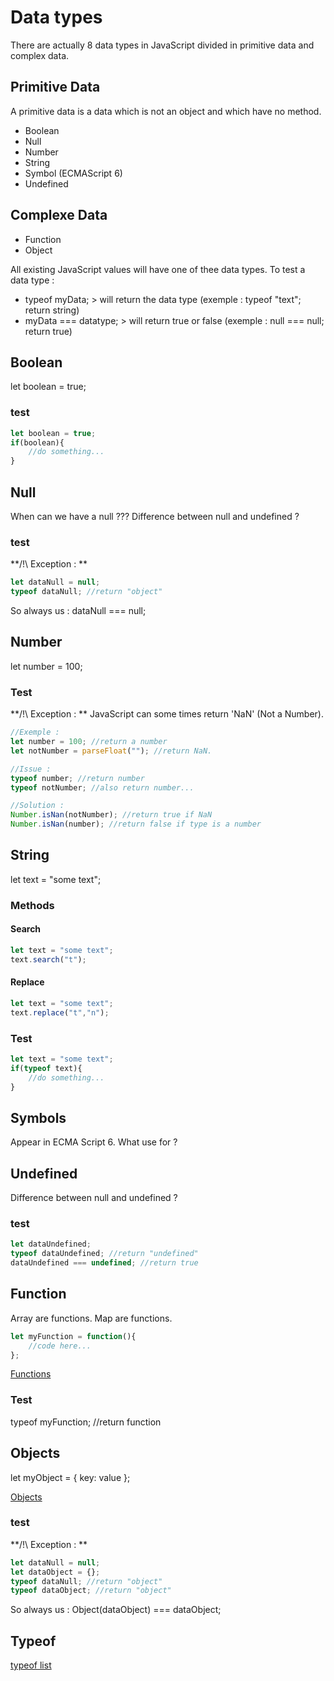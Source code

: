 # Data types
There are actually 8 data types in JavaScript divided in primitive data and complex data.

## Primitive Data
A primitive data is a data which is not an object and which have no method.
- Boolean
- Null
- Number
- String
- Symbol (ECMAScript 6)
- Undefined

## Complexe Data
- Function
- Object

All existing JavaScript values will have one of thee data types.
To test a data type :
- typeof myData; > will return the data type (exemple : typeof "text"; return string)
- myData === datatype; > will return true or false (exemple : null === null; return true)

## Boolean
let boolean = true;

### test
``` javascript
let boolean = true;
if(boolean){
	//do something...
}
```

## Null
When can we have a null ???
Difference between null and undefined ?

### test
**/!\ Exception : **
```javascript
let dataNull = null;
typeof dataNull; //return "object"
```

So always us :
dataNull === null;

## Number
let number = 100;

### Test
**/!\ Exception : **
JavaScript can some times return 'NaN' (Not a Number).
```javascript
//Exemple :
let number = 100; //return a number
let notNumber = parseFloat(""); //return NaN.

//Issue :
typeof number; //return number
typeof notNumber; //also return number...

//Solution :
Number.isNan(notNumber); //return true if NaN
Number.isNan(number); //return false if type is a number
```

## String
let text = "some text";

### Methods
#### Search
```javascript
let text = "some text";
text.search("t");
```

#### Replace
```javascript
let text = "some text";
text.replace("t","n");
```

### Test
``` javascript
let text = "some text";
if(typeof text){
	//do something...
}
```

## Symbols
Appear in ECMA Script 6.
What use for ?

## Undefined
Difference between null and undefined ?

### test
```javascript
let dataUndefined;
typeof dataUndefined; //return "undefined"
dataUndefined === undefined; //return true
```

## Function
Array are functions.
Map are functions.
```javascript
let myFunction = function(){
	//code here...
};
```

[Functions](functions.md)

### Test
typeof myFunction; //return function

## Objects
let myObject = {
	key: value
};

[Objects](objects.md)

### test
**/!\ Exception : **
```javascript
let dataNull = null;
let dataObject = {};
typeof dataNull; //return "object"
typeof dataObject; //return "object"
```

So always us :
Object(dataObject) === dataObject;

## Typeof
[typeof list](https://developer.mozilla.org/fr/docs/Web/JavaScript/Reference/Op%C3%A9rateurs/L_op%C3%A9rateur_typeof)
